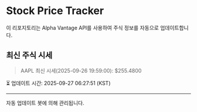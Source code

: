 
# Stock Price Tracker

이 리포지토리는 Alpha Vantage API를 사용하여 주식 정보를 자동으로 업데이트합니다.

## 최신 주식 시세
> AAPL 최신 시세(2025-09-26 19:59:00): $255.4800

⏳ 업데이트 시간: 2025-09-27 06:27:51 (KST)

---
자동 업데이트 봇에 의해 관리됩니다.
